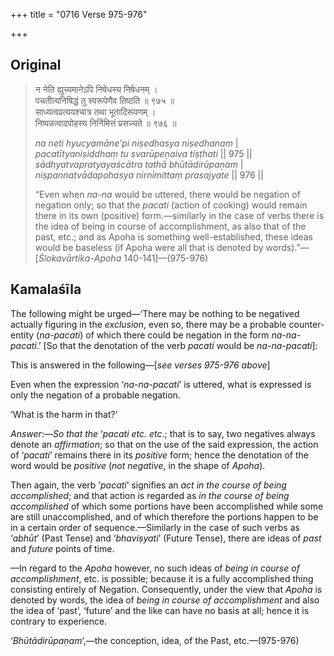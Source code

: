 +++
title = "0716 Verse 975-976"

+++
## Original 
>
> न नेति ह्युच्यमानेऽपि निषेधस्य निषेधनम् ।  
> पचतीत्यनिषिद्धं तु स्वरूपेणैव तिष्ठति ॥ ९७५ ॥  
> साध्यत्वप्रत्ययश्चात्र तथा भूतादिरूपणम् ।  
> निष्पन्नत्वादपोहस्य निर्निमित्तं प्रसज्यते ॥ ९७६ ॥ 
>
> *na neti hyucyamāne'pi niṣedhasya niṣedhanam* \|  
> *pacatītyaniṣiddhaṃ tu svarūpeṇaiva tiṣṭhati* \|\| 975 \|\|  
> *sādhyatvapratyayaścātra tathā bhūtādirūpaṇam* \|  
> *niṣpannatvādapohasya nirnimittaṃ prasajyate* \|\| 976 \|\| 
>
> “Even when *na-na* would be uttered, there would be negation of negation only; so that the *pacati* (action of cooking) would remain there in its own (positive) form.—similarly in the case of verbs there is the idea of being in course of accomplishment, as also that of the past, etc.; and as Apoha is something well-established, these ideas would be baseless (if Apoha were all that is denoted by words).”—[*Ślokavārtika*-*Apoha* 140-141]—(975-976)



## Kamalaśīla

The following might be urged—‘There may be nothing to be negatived actually figuring in the *exclusion*, even so, there may be a probable counter-entity (*na-pacati*) of which there could be negation in the form *na-na-pacati*.’ [So that the denotation of the verb *pacati* would be *na-na-pacati*]:

This is answered in the following—[*see verses 975-976 above*]

Even when the expression ‘*na-na-pacati*’ is uttered, what is expressed is only the negation of a probable negation.

‘What is the harm in that?’

*Answer*:—*So that the* ‘*pacati etc. etc*.; that is to say, two negatives always denote an *affirmation*; so that on the use of the said expression, the action of ‘*pacati*’ remains there in its *positive* form; hence the denotation of the word would be *positive* (*not negative*, in the shape of *Apoha*).

Then again, the verb ‘*pacati*’ signifies an *act in the course of being accomplished*; and that action is regarded as *in the course of being accomplished* of which some portions have been accomplished while some are still unaccomplished, and of which therefore the portions happen to be in a certain order of sequence.—Similarly in the case of such verbs as ‘*abhūt*’ (Past Tense) and ‘*bhaviṣyati*’ (Future Tense), there are ideas of *past* and *future* points of time.

—In regard to the *Apoha* however, no such ideas of *being in course of accomplishment*, etc. is possible; because it is a fully accomplished thing consisting entirely of Negation. Consequently, under the view that *Apoha* is denoted by words, the idea of *being in course of accomplishment* and also the idea of ‘past’, ‘future’ and the like can have no basis at all; hence it is contrary to experience.

‘*Bhūtādirūpaṇam*’,—the conception, idea, of the Past, etc.—(975-976)


